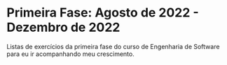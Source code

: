 # Primeira Fase: Agosto de 2022 - Dezembro de 2022
Listas de exercícios da primeira fase do curso de Engenharia de Software para eu ir acompanhando meu crescimento.
